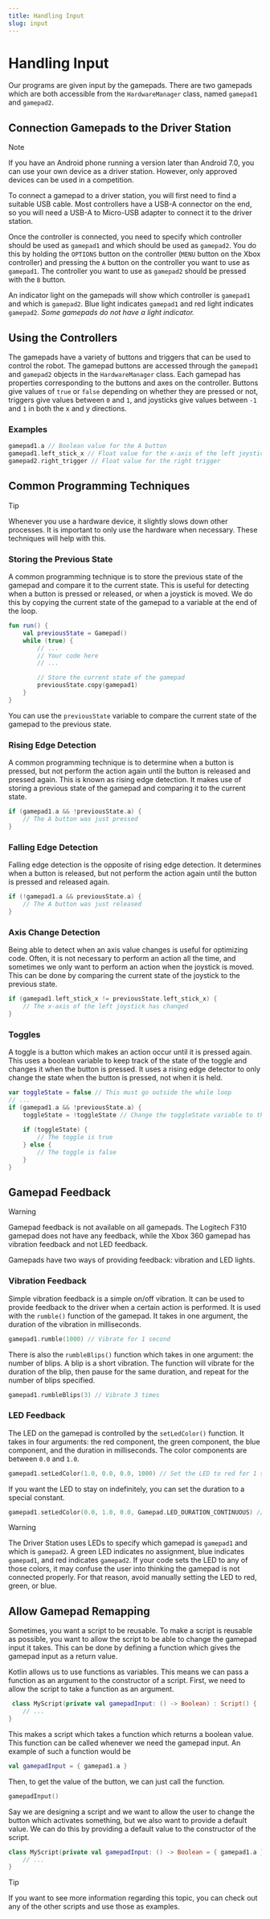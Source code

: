 ```yaml
---
title: Handling Input
slug: input
---
```


# Handling Input

Our programs are given input by the gamepads. There are two gamepads which are both accessible
from the `HardwareManager` class, named `gamepad1` and `gamepad2`.

## Connection Gamepads to the Driver Station

> [!NOTE]
> If you have an Android phone running a version later than Android 7.0, you can use your own
> device as a driver station. However, only approved devices can be used in a competition.

To connect a gamepad to a driver station, you will first need to find a suitable USB cable. Most 
controllers have a USB-A connector on the end, so you will need a USB-A to Micro-USB adapter to
connect it to the driver station.

Once the controller is connected, you need to specify which controller should be used as `gamepad1`
and which should be used as `gamepad2`. You do this by holding the `OPTIONS` button on the controller
(`MENU` button on the Xbox controller) and pressing the `A` button on the controller you want to use
as `gamepad1`. The controller you want to use as `gamepad2` should be pressed with the `B` button.

An indicator light on the gamepads will show which controller is `gamepad1` and which is `gamepad2`.
Blue light indicates `gamepad1` and red light indicates `gamepad2`. _Some gamepads do not have a light
indicator._

## Using the Controllers

The gamepads have a variety of buttons and triggers that can be used to control the robot. The gamepad
buttons are accessed through the `gamepad1` and `gamepad2` objects in the `HardwareManager` class.
Each gamepad has properties corresponding to the buttons and axes on the controller.
Buttons give values of `true` or `false` depending on whether they are pressed or not, triggers give
values between `0` and `1`, and joysticks give values between `-1` and `1` in both the x and y directions.

### Examples

```kotlin
gamepad1.a // Boolean value for the A button
gamepad1.left_stick_x // Float value for the x-axis of the left joystick
gamepad2.right_trigger // Float value for the right trigger
```

## Common Programming Techniques

> [!TIP]
> Whenever you use a hardware device, it slightly slows down other processes. It is important to only
> use the hardware when necessary. These techniques will help with this.

### Storing the Previous State

A common programming technique is to store the previous state of the gamepad and compare it to the
current state. This is useful for detecting when a button is pressed or released, or when a joystick
is moved. We do this by copying the current state of the gamepad to a variable at the end of the loop.

```kotlin
fun run() {
    val previousState = Gamepad()
    while (true) {
        // ...
        // Your code here
        // ...

        // Store the current state of the gamepad
        previousState.copy(gamepad1)
    }
}
```

You can use the `previousState` variable to compare the current state of the gamepad to the previous
state.

### Rising Edge Detection

A common programming technique is to determine when a button is pressed, but not perform the action
again until the button is released and pressed again. This is known as rising edge detection. It makes
use of storing a previous state of the gamepad and comparing it to the current state.

```kotlin
if (gamepad1.a && !previousState.a) {
    // The A button was just pressed
}
```

### Falling Edge Detection

Falling edge detection is the opposite of rising edge detection. It determines when a button is released,
but not perform the action again until the button is pressed and released again.

```kotlin
if (!gamepad1.a && previousState.a) {
    // The A button was just released
}
```

### Axis Change Detection

Being able to detect when an axis value changes is useful for optimizing code. Often, it is not necessary
to perform an action all the time, and sometimes we only want to perform an action when the joystick is
moved. This can be done by comparing the current state of the joystick to the previous state.

```kotlin
if (gamepad1.left_stick_x != previousState.left_stick_x) {
    // The x-axis of the left joystick has changed
}
```

### Toggles

A toggle is a button which makes an action occur until it is pressed again. This uses a boolean variable to
keep track of the state of the toggle and changes it when the button is pressed. It uses a rising edge detector
to only change the state when the button is pressed, not when it is held.

```kotlin
var toggleState = false // This must go outside the while loop
// ...
if (gamepad1.a && !previousState.a) {
    toggleState = !toggleState // Change the toggleState variable to the opposite of what it was
    
    if (toggleState) {
        // The toggle is true
    } else {
        // The toggle is false
    }
}
```

## Gamepad Feedback

> [!WARNING]
> Gamepad feedback is not available on all gamepads. The Logitech F310 gamepad does not have any feedback,
> while the Xbox 360 gamepad has vibration feedback and not LED feedback.

Gamepads have two ways of providing feedback: vibration and LED lights.

### Vibration Feedback

Simple vibration feedback is a simple on/off vibration. It can be used to provide feedback to the driver
when a certain action is performed. It is used with the `rumble()` function of the gamepad. It takes in
one argument, the duration of the vibration in milliseconds.

```kotlin
gamepad1.rumble(1000) // Vibrate for 1 second
```

There is also the `rumbleBlips()` function which takes in one argument: the number of blips. A blip is a
short vibration. The function will vibrate for the duration of the blip, then pause for the same duration,
and repeat for the number of blips specified.

```kotlin
gamepad1.rumbleBlips(3) // Vibrate 3 times
```

### LED Feedback

The LED on the gamepad is controlled by the `setLedColor()` function. It takes in four arguments:
the red component, the green component, the blue component, and the duration in milliseconds. The
color components are between `0.0` and `1.0`.

```kotlin
gamepad1.setLedColor(1.0, 0.0, 0.0, 1000) // Set the LED to red for 1 second
```

If you want the LED to stay on indefinitely, you can set the duration to a special constant.

```kotlin
gamepad1.setLedColor(0.0, 1.0, 0.0, Gamepad.LED_DURATION_CONTINUOUS) // Set the LED to green indefinitely
```

> [!WARNING]
> The Driver Station uses LEDs to specify which gamepad is `gamepad1` and which is `gamepad2`. A green
> LED indicates no assignment, blue indicates `gamepad1`, and red indicates `gamepad2`. If your code
> sets the LED to any of those colors, it may confuse the user into thinking the gamepad is not connected
> properly. For that reason, avoid manually setting the LED to red, green, or blue.

## Allow Gamepad Remapping

Sometimes, you want a script to be reusable. To make a script is reusable as possible, you want
to allow the script to be able to change the gamepad input it takes. This can be done by defining a
function which gives the gamepad input as a return value.

Kotlin allows us to use functions as variables. This means we can pass a function as an argument to
the constructor of a script. First, we need to allow the script to take a function as an argument.

```kotlin
 class MyScript(private val gamepadInput: () -> Boolean) : Script() {
    // ...
}
```

This makes a script which takes a function which returns a boolean value. This function can be called
whenever we need the gamepad input. An example of such a function would be
    
```kotlin
val gamepadInput = { gamepad1.a }
```

Then, to get the value of the button, we can just call the function.

```kotlin
gamepadInput()
```

Say we are designing a script and we want to allow the user to change the button which activates something,
but we also want to provide a default value. We can do this by providing a default value to the constructor
of the script.

```kotlin
class MyScript(private val gamepadInput: () -> Boolean = { gamepad1.a }) : Script() {
    // ...
}
```

> [!TIP]
> If you want to see more information regarding this topic, you can check out any of the
> other scripts and use those as examples.